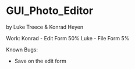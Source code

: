 # GUI_Photo_Editor

by Luke Treece & Konrad Heyen

Work:
  Konrad - Edit Form 50%
  Luke - File Form 5%

Known Bugs:
  - Save on the edit form
